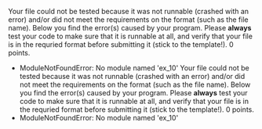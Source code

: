 Your file could not be tested because it was not runnable (crashed with an error) and/or did not meet the requirements on the format (such as the file name). Below you find the error(s) caused by your program. Please **always** test your code to make sure that it is runnable at all, and verify that your file is in the requried format before submitting it (stick to the template!). 0 points.
- ModuleNotFoundError: No module named 'ex_10'
Your file could not be tested because it was not runnable (crashed with an error) and/or did not meet the requirements on the format (such as the file name). Below you find the error(s) caused by your program. Please **always** test your code to make sure that it is runnable at all, and verify that your file is in the requried format before submitting it (stick to the template!). 0 points.
- ModuleNotFoundError: No module named 'ex_10'
